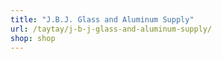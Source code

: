 ```yaml
---
title: "J.B.J. Glass and Aluminum Supply"
url: /taytay/j-b-j-glass-and-aluminum-supply/
shop: shop
---
```

